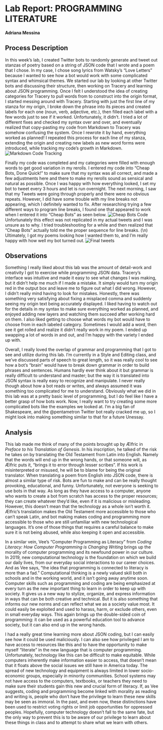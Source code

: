 # Lab Report: PROGRAMMING LITERATURE
#### Adriana Messina

## Process Description

In this week’s lab, I created Twitter bots to randomly generate and tweet out stanzas of poetry based on a string of JSON code that I wrote and a poem that I chose. In my case, I chose song lyrics from Watsky’s “Love Letters” because I wanted to see how a bot would work with some complicated syntax and whimsical themes. We started our lab by looking at other Twitter bots and discussing their structure, then working on Tracery and learning about JSON programming. Once I felt I understood the idea of creating categories for Tracery to pull words from to construct into the origin format, I started messing around with Tracery. Starting with just the first line of my stanza for my origin, I broke down the phrase into its pieces and created labels for each one (noun, verb, adjective, etc.), then filled each label with a few words just to see if it worked. Unfortunately, it didn’t. I tried a lot of different fixes and checked my syntax over and over, and eventually realized that copy-pasting my code from Markdown to Tracery was somehow confusing the system. Once I rewrote it by hand, everything worked as planned! I repeated this process for each line of my stanza, extending the origin and creating new labels as new word forms were introduced, while tracking my code’s growth in Markdown. ![Markdown Code Tracking](file:///Users/Adriana/Documents/NU%20Work/3rd%20Year/Tech.%20of%20Text/GitHub/f19-technologies-of-text-messina-a/images/Programming%20Lit%203.png)Finally my code was completed and my categories were filled with enough words to get good variation in my rerolls. I entered my code into “Cheap Bots, Done Quick!” to make sure that my syntax was all correct, and made a few adjustments here and there to make my rerolls sound as sensical and natural as possible. Once I was happy with how everything looked, I set my bot to tweet every 3 hours and let is run overnight. The next morning, I saw that my Tweets were going through properly and there were no obvious repeats. However, I did have some trouble with my line breaks not appearing, which I definitely wanted to fix. After researching trying a few different ways to program line breaks, I found one that appeared to work when I entered it into “Cheap Bots” as seen below. ![Cheap Bots Code](file:///Users/Adriana/Documents/NU%20Work/3rd%20Year/Tech.%20of%20Text/GitHub/f19-technologies-of-text-messina-a/images/Programming%20Lit%201.png) Unfortunately this effect was not replicated in my actual tweets and I was unsure as to why. I tried troubleshooting for a while and then realized that “Cheap Bots” actually told me the proper sequence for line breaks. (\n) Ultimately, I got my poems looking how I wanted them to, and I’m really happy with how well my bot turned out. ![Final tweets](file:///Users/Adriana/Documents/NU%20Work/3rd%20Year/Tech.%20of%20Text/GitHub/f19-technologies-of-text-messina-a/images/Programming%20Lit%202.png)

## Observations

Something I really liked about this lab was the amount of detail-work and creativity I got to exercise while programming JSON data. Tracery’s interface was intuitive and made it easy to see what changes I was making, but it didn’t help me much if I made a mistake. It simply would turn my origin red in the output box and leave me to figure out what I did wrong. However, I didn’t really mind having to look for mistakes. Honestly, there was something very satisfying about fixing a misplaced comma and suddenly seeing my origin text being accurately displayed. I liked having to watch out for the details in my syntax to make sure everything worked as planned, and enjoyed adding new layers and watching them succeed after working hard on them. I also liked getting to choose what words my bot would have to choose from in each labeled category. Sometimes I would add a word, then see it get rolled and realize it didn’t really work in my poem. I ended up swapping a lot of words in and out, and I’m happy with the variety I ended up with.Overall, I really loved the overlap of grammar and programming that I got to see and utilize during this lab. I’m currently in a Style and Editing class, and we’ve discussed parts of speech to great length, so it was really cool to see how a bot’s “brain” would have to break down grammar in order to build phrases and sentences. Humans hardly ever think about it but grammar is really difficult to understand and master; but the way it is translated into JSON syntax is really easy to recognize and manipulate. I never really though about how a bot reads or writes, and always assumed it was something too complicated for me to understand. Obviously what we did in this lab was at a pretty basic level of programming, but I do feel like I have a better grasp of how bots work. Now, I really want to try creating some more complicated bots like the examples we looked at. I’m a big fan of Shakespeare, and the @pentametron Twitter bot really cracked me up, so I might look into making something similar to that for a future Unessay.

## Analysis

This lab made me think of many of the points brought up by Ælfric in _Preface to his Translation of Genesis_. In his inscription, he talked of the risk he takes on by translating the Old Testament from Latin into English. Namely that the words will end up in the wrong hands, or that someone will, as Ælfric puts it, “brings it to error through lesser scribes”. If his work is misinterpreted or misused, he will be to blame for being the original translator. When translating a poem from English into JSON code, there is almost a similar type of risk. Bots are fun to make and can be really thought provoking, educational, and funny. Unfortunately, not everyone is seeking to use bots in that way. As long as they have access to a computer, anyone who wants to create a bot from scratch has access to the proper resources; they can create whatever they’d like, even if it is malicious or misleading. However, this doesn’t mean that the technology as a whole isn’t worth it. Ælfric’s translation makes the Old Testament more accessible to those who can’t speak Latin, and bot making makes coding and programming more accessible to those who are still unfamiliar with new technological languages. It’s one of those things that requires a careful balance to make sure it is not being abused, while also keeping it open and accessible.In a similar vein, Vee’s “Computer Programming as Literacy” from _Coding Literacy: How Computer Programming is Changing Writing_ brings up the morality of computer programming and its newfound power in our culture. In 2019, new computational technology is the foundation on which we build our daily lives, from our everyday social interactions to our career choices. And as Vee says, “the idea that programming is connected to literacy is more than a fad.” Computational thinking is a newly valued skill both in schools and in the working world, and it isn’t going away anytime soon. Computer skills such as programming and coding are being emphasized at every turn as the new important thing to learn in order to keep up with society. It gives us a new way to stylize, organize, and express information in ways that can be both creative and technical. But it is also something that informs our new norms and can reflect what we as a society value most. It could easily be exploited and used to harass, harm, or exclude others, even in small everyday ways. This again brings up the double-sided coin of programming: it can be used as a powerful education tool to advance society, but it can also end up in the wrong hands.I had a really great time learning more about JSON coding, but I can easily see how it could be used maliciously. I can also see how privileged I am to have access to resources like this and to have the opportunity to make myself “literate” in the new language that is computer programming. Unfortunately, technology like this can be difficult to make equitable. While computers inherently make information easier to access, that doesn’t mean that it floats above the social issues we still have in America today. The spread of new technology and equipment is always limited in lower socio-economic groups, especially in minority communities. School systems may not have access to the computers, textbooks, or teachers they need to make sure their students gain this new and crucial form of literacy. If, as Vee suggests, coding and programming become linked with morality as reading and writing is, people who don’t have the privilege to learn these new skills may be seen as immoral. In the past, and even now, these distinctions have been used to restrict voting rights or limit job opportunities for oppressed peoples. Hopefully, computer technology doesn’t fall to the same fate, but the only way to prevent this is to be aware of our privilege to learn about these things in class and to attempt to share what we learn with others.